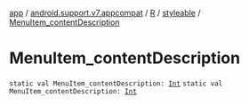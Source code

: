 [app](../../../index.md) / [android.support.v7.appcompat](../../index.md) / [R](../index.md) / [styleable](index.md) / [MenuItem_contentDescription](.)

# MenuItem_contentDescription

`static val MenuItem_contentDescription: `[`Int`](https://kotlinlang.org/api/latest/jvm/stdlib/kotlin/-int/index.html)
`static val MenuItem_contentDescription: `[`Int`](https://kotlinlang.org/api/latest/jvm/stdlib/kotlin/-int/index.html)